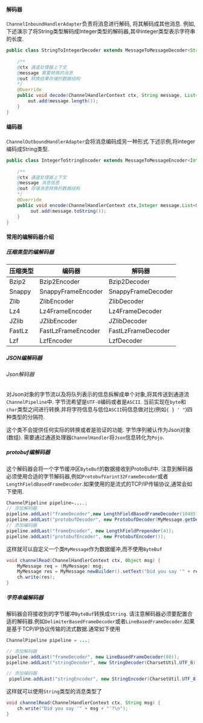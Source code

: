 #### 解码器

`ChannelInboundHandlerAdapter`负责将消息进行解码, 将其解码成其他消息. 例如, 下述演示了将String类型解码成Integer类型的解码器,其中integer类型表示字符串的长度.

```java
public class StringToIntegerDecoder extends MessageToMessageDecoder<String>{
    
    /**
	@ctx 通道处理器上下文
	@message 需要转换的消息
	@out 转换结果存储的数据结构
	*/
    @Override
    public void decode(ChannelHandlerContext ctx, String message, List<Object> out) throws Exception{
        out.add(message.length());
    }
}
```

#### 编码器

`ChannelOutboundHandlerAdapter`会将消息编码成另一种形式.下述示例,将integer编码成String类型.

```java
public class IntegerToStringEncoder extends MessageToMessageEncoder<Integer>{
   	
    /**
    @ctx 通道处理器上下文
    @message 消息信息
    @out 存储消息转换的数据结构
    */
    @Override
    public void encode(ChannelHandlerContext ctx,Integer message,List<Object> out) throws Exception{
         out.add(message.toString());
    } 
}
```

#### 常用的编解码器介绍

##### 压缩类型的编解码器

| 压缩类型 | 编码器             | 解码器             |
| -------- | ------------------ | ------------------ |
| Bzip2    | Bzip2Encoder       | Bzip2Decoder       |
| Snappy   | SnappyFrameEncoder | SnappyFrameDecoder |
| Zlib     | ZlibEncoder        | ZlibDecoder        |
| Lz4      | Lz4FrameEncoder    | Lz4FrameDecoder    |
| JZlib    | JZlibEncoder       | JZlibDecoder       |
| FastLz   | FastLzFrameEncoder | FastLzFrameDecoder |
| Lzf      | LzfEncoder         | LzfDecoder         |

##### JSON编解码器

###### Json解码器

对Json对象的字节流以及将队列表示的信息拆解成单个对象,将其传送到通道流`ChannelPipeline`中. 字节流希望是`UTF-8`编码或者是`ASCII`. 当前实现在`byte`和`char`类型之间进行转换.并将字符信息与低位`ASCII`码信息做对比(例如`{ } ' "`)四种类型的分隔符.

这个类不会提供任何实际的转换或者是验证的功能. 字节序列被认作为Json对象(数组). 需要通过通道处理器`ChannelHandler`将`Json`信息转化为`Pojo`.

##### protobuf编解码器

这个解码器会将一个字节缓冲区`ByteBuf`的数据接收到ProtoBuf中. 注意到解码器必须使用合适的字节解码器,例如`ProtobufVarint32FrameDecoder`或者`LengthFieldBasedFrameDecoder`.如果使用的是流式的TCP/IP传输协议,通常会如下使用.

```java
ChannelPipeline pipeline=....;
// 添加解码器
pipeline.addLast("frameDecoder",new LengthFieldBasedFrameDecoder(1048576, 0, 4, 0, 4));
pipeline.addLast("protobufDecoder", new ProtobufDecoder(MyMessage.getDefaultInstance()));
// 添加编码器
pipeline.addLast("frameEncoder", new LengthFieldPrepender(4));
pipeline.addLast("protobufEncoder", new ProtobufEncoder());
```

这样就可以自定义一个类`MyMessage`作为数据缓冲,而不使用`ByteBuf`

```java
void channelRead(ChannelHandlerContext ctx, Object msg) {
    MyMessage req = (MyMessage) msg;
    MyMessage res = MyMessage.newBuilder().setText("Did you say '" + req.getText() + "'?").build();
    ch.write(res);
}
```

##### 字符串编解码器

解码器会将接收到的字节缓冲`ByteBuf`转换成`String`. 请注意解码器必须要配置合适的解码器.例如`DelimiterBasedFrameDecoder`或者`LineBasedFrameDecoder`.如果是基于TCP/IP协议传输的流式数据.通常如下使用

```java
ChannelPipeline pipeline = ...;

// 添加解码器
pipeline.addLast("frameDecoder", new LineBasedFrameDecoder(80));
pipeline.addLast("stringDecoder", new StringDecoder(CharsetUtil.UTF_8));

// 添加编码器
 pipeline.addLast("stringEncoder", new StringEncoder(CharsetUtil.UTF_8));
```

这样就可以使用`String`类型的消息类型了

```java
void channelRead(ChannelHandlerContext ctx, String msg) {
    ch.write("Did you say '" + msg + "'?\n");
}
```

